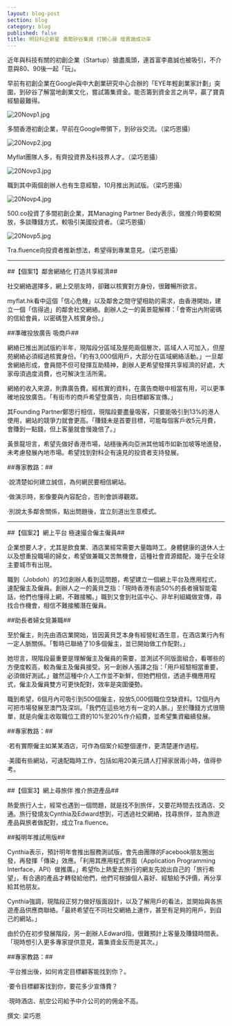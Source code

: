 ```yaml
---
layout: blog-post
section: blog
category: blog
published: false
title: 明日科企新星 勇闖矽谷集資 打開心扉 增賣蹺成功率
---
```

近年與科技有關的初創企業（Startup）搶盡風頭，連首富李嘉誠也被吸引，不介意與80、90後一起「玩」。

早前有初創企業在Google與中大創業研究中心合辦的「EYE年輕創業家計劃」突圍，到矽谷了解當地創業文化，嘗試籌集資金。能否籌到資金言之尚早，贏了寶貴經驗最難得。

![20Novp1.jpg]({{site.baseurl}}/media/20Novp1.jpg)

多間香港初創企業，早前在Google帶領下，到矽谷交流。（梁巧恩攝）

![20Novp2.jpg]({{site.baseurl}}/media/20Novp2.jpg)

Myflat團隊人多，有齊投資界及科技界人才。（梁巧恩攝）

![20Novp3.jpg]({{site.baseurl}}/media/20Novp3.jpg)

職到其中兩個創辦人也有生意經驗，10月推出測試版。（梁巧恩攝）

![20Novp4.jpg]({{site.baseurl}}/media/20Novp4.jpg)

500.co投資了多間初創企業，其Managing Partner Bedy表示，做推介時要較開放，多談賺錢方式，較吸引美國投資者。（梁巧恩攝）

![20Novp5.jpg]({{site.baseurl}}/media/20Novp5.jpg)

Tra.fluence向投資者推新想法，希望得到專業意見。（梁巧恩攝）

----------------------------------

##【個案1】鄰舍網絡化 打造共享經濟##

社交網絡選擇多，網上交朋友時，卻難以核實對方身份，很難暢所欲言。

myflat.hk看中這個「信心危機」以及鄰舍之間守望相助的需求，由香港開始，建立一個「信得過」的鄰舍社交網絡。創辦人之一的黃景龍解釋：「會寄出內附密碼的信給會員，以密碼登入核實身份。」

##準確投放廣告 吸商戶##

網絡已推出測試版約半年，現階段分區域及屋苑兩個層次，區域人人可加入，但屋苑網絡必須經過核實身份。「約有3,000個用戶，大部分在區域網絡活動。」一旦鄰舍網絡形成，會員間不但可發揮互助精神，創辦人更希望發揮共享經濟的好處，大家毋須過度消費，也可解決生活所需。

網絡的收入來源，則靠廣告費。經核實的資料，在廣告商眼中相當有用，可以更準確地投放廣告。「有街市的商戶希望登廣告，向目標顧客宣傳。」

其Founding Partner鄭思行相信，現階段要盡量吸客，只要能吸引到13%的港人使用，網站的競爭力就會更高。「賺錢未是首要目標，可能每個客戶收5元月費，會賺到一點錢，但上客量就會慢幾倍了。」

黃景龍坦言，希望先做好香港市場，站穩後再向亞洲其他城市如新加坡等地進發，未考慮發展內地市場。希望找到對科企有遠見的投資者支持發展。

##專家教路：##

‧說清楚如何建立誠信，為何網民要相信網站。

‧做演示時，影像要與內容配合，否則會誤導觀眾。

‧別說太多鄰舍關係，點出問題後，宜立刻道出生意模式。

----------------------------------

##【個案2】網上平台 極速撮合僱主僱員##

企業想要人才，尤其是飲食業、酒店業經常需要大量臨時工。身體健康的退休人士以及想重投職場的婦女，希望做兼職又苦無機會，這種社會資源錯配，幾乎在全球主要城市有出現。

職到（Jobdoh）的3位創辦人看到這問題，希望建立一個網上平台及應用程式，速配僱主及僱員。創辦人之一的黃貝芝指：「現時香港有逾50%的長者擁智能電話，他們也懂得上網，不難接觸。」職到又會到社區中心、非牟利組織做宣傳，尋找合作機會，相信不難接觸潛在僱員。

##助長者婦女覓兼職##

至於僱主，則先由酒店業開始，皆因黃貝芝本身有經營紅酒生意，在酒店業行內有一定人脈關係。「暫時已聯絡了10多個僱主，並已開始做工作配對。」

她坦言，現階段最重要是理解僱主及僱員的需要，並測試不同版面組合，看哪些的方便度較高，較為僱主及僱員接受。另一創辦人張譯之指：「用戶經驗相當重要，必須做好測試。」雖然這種中介人工作並不新鮮，但她們相信，透過手機應用程式，僱主及僱員雙方可更快配對，效率是突圍優勢。

職到希望，6個月內可吸引到500個僱主，投放5,000個職位空缺資料。12個月內可把市場發展至澳門及深圳。「我們在這些地方有一定的人脈。」至於賺錢方式很簡單，就是向僱主收取職位工資的10%至20%作介紹費，並希望集資繼續發展。

##專家教路：##

‧若有實際僱主如某某酒店，可作為個案介紹整個運作，更清楚運作過程。

‧美國有些網站，可速配臨時工作，包括如用20美元請人打掃家居兩小時，值得參考。

----------------------------------

##【個案3】網上尋旅伴 推介旅遊產品##

熱愛旅行人士，經常也遇到一個問題，就是找不到旅伴，又要花時間去找酒店、交通。旅行發燒友Cynthia及Edward想到，可透過社交網絡，找尋旅伴，並為旅遊產品與旅者做配對，成立Tra.fluence。

##擬明年推試用版##

Cynthia表示，預計明年會推出服務測試版，會先由團隊的Facebook朋友圈出發，再發揮「傳染」效應。「利用其應用程式界面（Application Programming Interface，API）做推廣。」希望fb上熱愛去旅行的網友先說出自己的「旅行希望」，有合適的產品才轉發給他們，他們可根據個人喜好、經驗給予評價，再分享給其他朋友。

Cynthia強調，現階段正努力做好版面設計，以及了解用戶的看法，並開始與各旅遊產品供應商聯絡。「最終希望在不同社交網絡上運作，甚至有足夠的用戶，到自己的網站。」

由於仍在初步發展階段，另一創辦人Edward指，很難預計上客量及賺錢時間表。「現時想引入更多專家提供意見，籌集資金反而是其次。」

##專家教路：##

‧平台推出後，如何肯定目標顧客能找到你？。

‧要令目標顧客找到你，要花多少宣傳費？

‧現時酒店、航空公司給予中介公司的的佣金不高。

撰文:	
梁巧恩

